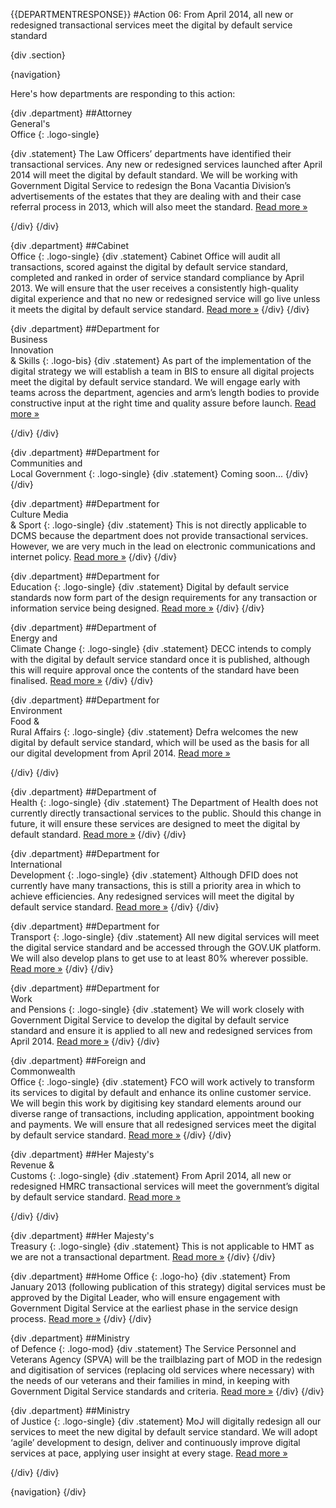 {{DEPARTMENTRESPONSE}}
#Action 06: From April 2014, all new or redesigned transactional services meet the digital by default service standard

{div .section}

{navigation}

Here's how departments are responding to this action:



{div .department}
##Attorney <br> General's <br> Office
{: .logo-single}

{div .statement}
The Law Officers’ departments have identified their transactional services. Any new or redesigned services launched after April 2014 will meet the digital by default standard. We will be working with Government Digital Service to redesign the Bona Vacantia Division’s advertisements of the estates that they are dealing with and their case referral process in 2013, which will also meet the standard. [Read more »](https://www.gov.uk/government/publications/law-officers-departments-digital-strategy)


{/div}
{/div}

{div .department}
##Cabinet<br>Office
{: .logo-single}
{div .statement}
Cabinet Office will audit all transactions, scored against the digital by default service standard, completed and ranked in order of service standard compliance by April 2013. We will ensure that the user receives a consistently high-quality digital experience and that no new or redesigned service will go live unless it meets the digital by default service standard. [Read more »](http://www.cabinetoffice.gov.uk/resource-library/cabinet-office-digital-strategy)
{/div}
{/div}

{div .department}
##Department for<br>Business<br>Innovation<br>& Skills
{: .logo-bis}
{div .statement}
As part of the implementation of the digital strategy we will establish a team in BIS to ensure all digital projects meet the digital by default service standard. We will engage early with teams across the department, agencies and arm’s length bodies to provide constructive input at the right time and quality assure before launch. [Read more »](http://discuss.bis.gov.uk/digitalstrategy)

{/div}
{/div}

{div .department}
##Department for<br>Communities and<br>Local Government
{: .logo-single}
{div .statement}
Coming soon...
{/div}
{/div}

{div .department}
##Department for<br>Culture Media<br>& Sport
{: .logo-single}
{div .statement}
This is not directly applicable to DCMS because the department does not provide transactional services. However, we are very much in the lead on electronic communications and internet policy. [Read more »](http://www.dcms.gov.uk/publications/9586.aspx)
{/div}
{/div}


{div .department}
##Department for<br>Education
{: .logo-single}
{div .statement}
Digital by default service standards now form part of the design requirements for any transaction or information service being designed. [Read more »](http://www.education.gov.uk/digitalstrategy)
{/div}
{/div}


{div .department}
##Department of<br>Energy and<br>Climate Change
{: .logo-single}
{div .statement}
DECC intends to comply with the digital by default service standard once it is published, although this will require approval once the contents of the standard have been finalised. [Read more »](http://www.decc.gov.uk/en/content/cms/about/our_goals/our_goals.aspx#dds)
{/div}
{/div}

{div .department}
##Department for<br>Environment<br>Food &<br>Rural Affairs
{: .logo-single}
{div .statement}
Defra welcomes the new digital by default service standard, which will be used as the basis for all our digital development from April 2014. [Read more »](http://www.defra.gov.uk/publications/2012/12/20/pb13863-digital-strategy-2012/)

{/div}
{/div}



{div .department}
##Department of<br>Health
{: .logo-single}
{div .statement}
The Department of Health does not currently directly transactional services to the public. Should this change in future, it will ensure these services are designed to meet the digital by default standard. [Read more »](http://digitalhealth.dh.gov.uk/digital-strategy)
{/div}
{/div}

{div .department}
##Department for<br>International<br>Development
{: .logo-single}
{div .statement}
Although DFID does not currently have many transactions, this is still a priority area in which to achieve efficiencies. Any redesigned services will meet the digital by default service standard. [Read more »](http://www.dfid.gov.uk/about-us/How-we-measure-progress/dfid-digital-strategy/)
{/div}
{/div}

{div .department}
##Department for<br>Transport
{: .logo-single}
{div .statement}
All new digital services will meet the digital service standard and be accessed through the GOV.UK platform. We will also develop plans to get use to at least 80% wherever possible. [Read more »](https://www.gov.uk/government/publications/department-for-transport-digital-strategy)
{/div}
{/div}

{div .department}
##Department for<br>Work<br>and Pensions
{: .logo-single}
{div .statement}
We will work closely with Government Digital Service to develop the digital by default service standard and ensure it is applied to all new and redesigned services from April 2014. [Read more »](http://www.dwp.gov.uk/publications/corporate-publications/digital-strategy.shtml)
{/div}
{/div}



{div .department}
##Foreign and<br>Commonwealth<br>Office
{: .logo-single}
{div .statement}
FCO will work actively to transform its services to digital by default and enhance its online customer service. We will begin this work by digitising key standard elements around our diverse range of transactions, including application, appointment booking and payments. We will ensure that all redesigned services meet the digital by default service standard. [Read more »](https://www.gov.uk/government/publications/the-fco-digital-strategy)
{/div}
{/div}

{div .department}
##Her Majesty's<br>Revenue &<br>Customs
{: .logo-single}
{div .statement}
From April 2014, all new or redesigned HMRC transactional services will meet the government’s digital by default service standard. [Read more »](http://www.hmrc.gov.uk/about/2012-digital-strategy.pdf)

{/div}
{/div}

{div .department}
##Her Majesty's<br>Treasury
{: .logo-single}
{div .statement}
This is not applicable to HMT as we are not a transactional department. [Read more »](http://www.hm-treasury.gov.uk/digital_strategy.htm)
{/div}
{/div}

{div .department}
##Home Office
{: .logo-ho}
{div .statement}
From January 2013 (following publication of this strategy) digital services must be approved by the Digital Leader, who will ensure engagement with Government Digital Service at the earliest phase in the service design process. [Read more »](http://www.homeoffice.gov.uk/publications/about-us/corporate-publications/ho-digital-strategy/)
{/div}
{/div}

{div .department}
##Ministry<br>of Defence
{: .logo-mod}
{div .statement}
The Service Personnel and Veterans Agency (SPVA) will be the trailblazing part of MOD in the redesign and digitisation of services (replacing old services where necessary) with the needs of our veterans and their families in mind, in keeping with Government Digital Service standards and criteria. [Read more »](https://www.gov.uk/government/publications/digital-in-defence)
{/div}
{/div}

{div .department}
##Ministry<br>of Justice
{: .logo-single}
{div .statement}
MoJ will digitally redesign all our services to meet the new digital by default service standard. We will adopt ‘agile’ development to design, deliver and continuously improve digital services at pace, applying user insight at every stage. [Read more »](http://open.justice.gov.uk/digital-strategy/#theme-01-transforming-our-services)

{/div}
{/div}

{navigation}
{/div}





